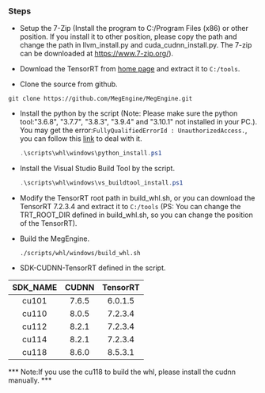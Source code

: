 ### Steps

+ Setup the 7-Zip (Install the program to C:/Program Files (x86) or other position. If you install it to other position, please copy the path and change the path in llvm_install.py and cuda_cudnn_install.py. The 7-zip can be downloaded at https://www.7-zip.org/).

+ Download the TensorRT from [home page](https://developer.nvidia.com/zh-cn/tensorrt) and extract it to `C:/tools`.

+ Clone the source from github.

```shell
git clone https://github.com/MegEngine/MegEngine.git
```

+ Install the python by the script (Note: Please make sure the python tool:"3.6.8", "3.7.7", "3.8.3", "3.9.4" and "3.10.1" not installed in your PC.). You may get the error:`FullyQualifiedErrorId : UnauthorizedAccess.`, you can follow this [link](https://answers.microsoft.com/en-us/windows/forum/all/fullyqualifiederrorid-unauthorizedaccess/a73a564a-9870-42c7-bd5e-7072eb1a3136) to deal with it.

  ```powershell
  .\scripts\whl\windows\python_install.ps1
  ```

+ Install the Visual Studio Build Tool by the script.

  ```powershell
  .\scripts\whl\windows\vs_buildtool_install.ps1
  ```
  
+ Modify the TensorRT root path in build_whl.sh, or you can download the TensorRT 7.2.3.4 and extract it to `C:/tools` (PS: You can change the TRT_ROOT_DIR defined in build_whl.sh, so you can change the position of the TensorRT).

+ Build the MegEngine.

  ```shell
  ./scripts/whl/windows/build_whl.sh
  ```

+ SDK-CUDNN-TensorRT defined in the script.

|SDK_NAME| CUDNN | TensorRT|
|:------:|:-----:|:-------:|
| cu101  | 7.6.5 | 6.0.1.5 |
| cu110  | 8.0.5 | 7.2.3.4 |
| cu112  | 8.2.1 | 7.2.3.4 |
| cu114  | 8.2.1 | 7.2.3.4 |
| cu118  | 8.6.0 | 8.5.3.1 |

*** Note:If you use the cu118 to build the whl, please install the cudnn manually. ***

